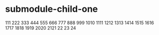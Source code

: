 # submodule-child-one
111
222
333
444
555
666
777
888
999
1010
1111
1212
1313
1414
1515
1616
1717
1818
1919
2020
2121
22
23
24
